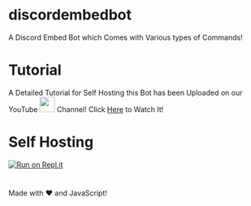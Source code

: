# discordembedbot
A Discord Embed Bot which Comes with Various types of Commands!

# Tutorial
A Detailed Tutorial for Self Hosting this Bot has been Uploaded on our YouTube <img src="https://www.youtube.com/about/static/svgs/icons/brand-resources/YouTube_icon_full-color.svg?cache=f2ec7a5" width="30px"> Channel!
Click [Here]() to Watch It!

# Self Hosting
[![Run on Repl.it](https://repl.it/badge/github/allboutdiscord/discordembedbot)](https://repl.it/github/allboutdiscord/discordembedbot)
#

Made with :heart: and JavaScript!
